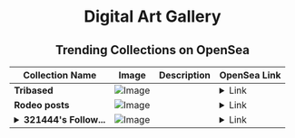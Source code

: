 <div align="center">

# Digital Art Gallery

## Trending Collections on OpenSea

| Collection Name                       | Image                                                                                     | Description                       | OpenSea Link                                                                                          |
|---------------------------------------|-------------------------------------------------------------------------------------------|-----------------------------------|--------------------------------------------------------------------------------------------------------|
| **Tribased** | ![Image](https://raw.seadn.io/files/d823d85d29a78a9d8ac2f16d065c08f3.svg?w=200&auto=format) |  | <details><summary>Link</summary>[Tribased](https://opensea.io/collection/tribased)</details> |
| **Rodeo posts** | ![Image](https://i.seadn.io/s/raw/files/d90a56a9dde4cfa72f5abb2405214dc1.jpg?w=500&auto=format?w=200&auto=format) |  | <details><summary>Link</summary>[Rodeo posts](https://opensea.io/collection/rodeo-posts-2527)</details> |
| **<details><summary>321444's Follow...</summary>321444's Follower</details>** | ![Image](https://i.seadn.io/s/raw/files/19f9f090920392cc3650cbdf4361755b.png?w=500&auto=format?w=200&auto=format) |  | <details><summary>Link</summary>[321444's Follower](https://opensea.io/collection/321444-s-follower)</details> |

</div>